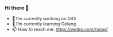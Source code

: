 ### Hi there 👋


- 🔭 I’m currently working on DiDi
- 🌱 I’m currently learning Golang
- 📫 How to reach me: https://weibo.com/ranwj/
